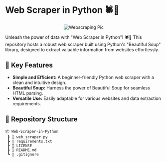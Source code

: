 # Web Scraper in Python 🕷️🐍

<div align="center">
  <img src="![image](https://github.com/Syed-Abid/Web-Scraper-in-Python/assets/115884289/98692715-719e-484d-b949-af236a90fdea)
" alt="Webscraping Pic">
</div>

Unleash the power of data with "Web Scraper in Python"! 🕷️🐍 This repository hosts a robust web scraper built using Python's "Beautiful Soup" library, designed to extract valuable information from websites effortlessly.

## 🚀 Key Features

- **Simple and Efficient:** A beginner-friendly Python web scraper with a clean and intuitive design.
- **Beautiful Soup:** Harness the power of Beautiful Soup for seamless HTML parsing.
- **Versatile Use:** Easily adaptable for various websites and data extraction requirements.

## 📂 Repository Structure

```plaintext
📦 Web-Scraper-in-Python
 ┣ 📜 web_scraper.py
 ┣ 📜 requirements.txt
 ┣ 📜 LICENSE
 ┣ 📜 README.md
 ┗ 📜 .gitignore
